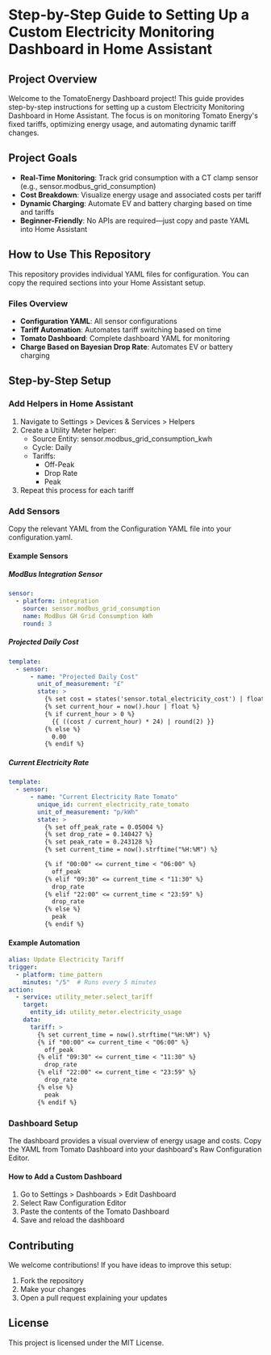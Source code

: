 # Step-by-Step Guide to Setting Up a Custom Electricity Monitoring Dashboard in Home Assistant

## Project Overview
Welcome to the TomatoEnergy Dashboard project! This guide provides step-by-step instructions for setting up a custom Electricity Monitoring Dashboard in Home Assistant. The focus is on monitoring Tomato Energy's fixed tariffs, optimizing energy usage, and automating dynamic tariff changes.

## Project Goals
* **Real-Time Monitoring**: Track grid consumption with a CT clamp sensor (e.g., sensor.modbus_grid_consumption)
* **Cost Breakdown**: Visualize energy usage and associated costs per tariff
* **Dynamic Charging**: Automate EV and battery charging based on time and tariffs
* **Beginner-Friendly**: No APIs are required—just copy and paste YAML into Home Assistant

## How to Use This Repository
This repository provides individual YAML files for configuration. You can copy the required sections into your Home Assistant setup.

### Files Overview
* **Configuration YAML**: All sensor configurations
* **Tariff Automation**: Automates tariff switching based on time
* **Tomato Dashboard**: Complete dashboard YAML for monitoring
* **Charge Based on Bayesian Drop Rate**: Automates EV or battery charging

## Step-by-Step Setup

### Add Helpers in Home Assistant
1. Navigate to Settings > Devices & Services > Helpers
2. Create a Utility Meter helper:
   * Source Entity: sensor.modbus_grid_consumption_kwh
   * Cycle: Daily
   * Tariffs:
     * Off-Peak
     * Drop Rate
     * Peak
3. Repeat this process for each tariff

### Add Sensors
Copy the relevant YAML from the Configuration YAML file into your configuration.yaml.

#### Example Sensors

##### ModBus Integration Sensor
```yaml
sensor:
  - platform: integration
    source: sensor.modbus_grid_consumption
    name: ModBus GH Grid Consumption kWh
    round: 3
```

##### Projected Daily Cost
```yaml
template:
  - sensor:
      - name: "Projected Daily Cost"
        unit_of_measurement: "£"
        state: >
          {% set cost = states('sensor.total_electricity_cost') | float %}
          {% set current_hour = now().hour | float %}
          {% if current_hour > 0 %}
            {{ ((cost / current_hour) * 24) | round(2) }}
          {% else %}
            0.00
          {% endif %}
```

##### Current Electricity Rate
```yaml
template:
  - sensor:
      - name: "Current Electricity Rate Tomato"
        unique_id: current_electricity_rate_tomato
        unit_of_measurement: "p/kWh"
        state: >
          {% set off_peak_rate = 0.05004 %}
          {% set drop_rate = 0.140427 %}
          {% set peak_rate = 0.243128 %}
          {% set current_time = now().strftime("%H:%M") %}

          {% if "00:00" <= current_time < "06:00" %}
            off_peak
          {% elif "09:30" <= current_time < "11:30" %}
            drop_rate
          {% elif "22:00" <= current_time < "23:59" %}
            drop_rate
          {% else %}
            peak
          {% endif %}
```

#### Example Automation
```yaml
alias: Update Electricity Tariff
trigger:
  - platform: time_pattern
    minutes: "/5"  # Runs every 5 minutes
action:
  - service: utility_meter.select_tariff
    target:
      entity_id: utility_meter.electricity_usage
    data:
      tariff: >
        {% set current_time = now().strftime("%H:%M") %}
        {% if "00:00" <= current_time < "06:00" %}
          off_peak
        {% elif "09:30" <= current_time < "11:30" %}
          drop_rate
        {% elif "22:00" <= current_time < "23:59" %}
          drop_rate
        {% else %}
          peak
        {% endif %}
```

### Dashboard Setup
The dashboard provides a visual overview of energy usage and costs. Copy the YAML from Tomato Dashboard into your dashboard's Raw Configuration Editor.

#### How to Add a Custom Dashboard
1. Go to Settings > Dashboards > Edit Dashboard
2. Select Raw Configuration Editor
3. Paste the contents of the Tomato Dashboard
4. Save and reload the dashboard

## Contributing
We welcome contributions! If you have ideas to improve this setup:

1. Fork the repository
2. Make your changes
3. Open a pull request explaining your updates

## License
This project is licensed under the MIT License.
